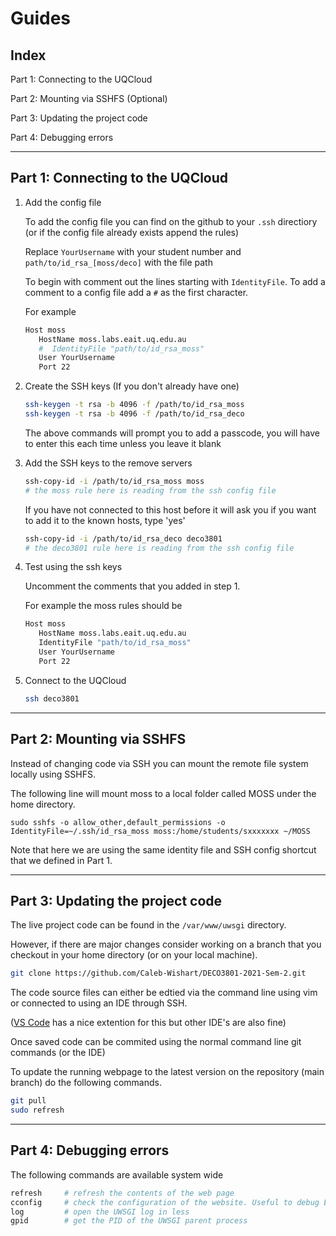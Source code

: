 # Guides
## Index
Part 1: Connecting to the UQCloud

Part 2: Mounting via SSHFS (Optional)

Part 3: Updating the project code

Part 4: Debugging errors
___
## Part 1: Connecting to the UQCloud


1. Add the config file

   To add the config file you can find on the github to your `.ssh` directiory (or if the config file already exists append the rules)

   Replace `YourUsername` with your student number and
   `path/to/id_rsa_[moss/deco]` with the file path

   To begin with comment out the lines starting with `IdentityFile`. To add a comment to a config file add a `#` as the first character.

   For example

   ```bash
   Host moss
      HostName moss.labs.eait.uq.edu.au
      #  IdentityFile "path/to/id_rsa_moss"
      User YourUsername
      Port 22
   ```
2. Create the SSH keys (If you don't already have one)

   ```bash
   ssh-keygen -t rsa -b 4096 -f /path/to/id_rsa_moss
   ssh-keygen -t rsa -b 4096 -f /path/to/id_rsa_deco
   ```
   The above commands will prompt you to add a passcode, you will have to enter this each time unless you leave it blank

3. Add the SSH keys to the remove servers

   ```bash
   ssh-copy-id -i /path/to/id_rsa_moss moss
   # the moss rule here is reading from the ssh config file
   ```
   If you have not connected to this host before it will ask you if you want to add it to the known hosts, type 'yes'
   ```bash
   ssh-copy-id -i /path/to/id_rsa_deco deco3801
   # the deco3801 rule here is reading from the ssh config file
   ```
4. Test using the ssh keys

   Uncomment the comments that you added in step 1.

   For example the moss rules should be

   ```bash
   Host moss
      HostName moss.labs.eait.uq.edu.au
      IdentityFile "path/to/id_rsa_moss"
      User YourUsername
      Port 22
   ```
5. Connect to the UQCloud

   ```bash
   ssh deco3801
   ```
   
___
## Part 2: Mounting via SSHFS

Instead of changing code via SSH you can mount the remote file system locally using SSHFS.


The following line will mount moss to a local folder called MOSS under the home directory.

`sudo sshfs -o allow_other,default_permissions -o IdentityFile=~/.ssh/id_rsa_moss moss:/home/students/sxxxxxxx ~/MOSS`

Note that here we are using the same identity file and SSH config shortcut that we defined in Part 1.
___
## Part 3: Updating the project code

The live project code can be found in the `/var/www/uwsgi` directory.

However, if there are major changes consider working on a branch that you checkout in your home directory (or on your local machine).
```bash
git clone https://github.com/Caleb-Wishart/DECO3801-2021-Sem-2.git
```

The code source files can either be edtied via the command line using vim or connected to using an IDE through SSH.

 ([VS Code](https://code.visualstudio.com/docs/remote/ssh) has a nice extention for this but other IDE's are also fine)

Once saved code can be commited using the normal command line git commands (or the IDE)

To update the running webpage to the latest version on the repository (main branch) do the following commands.
```bash
git pull
sudo refresh
```
___
## Part 4: Debugging errors

The following commands are available system wide
```bash
refresh     # refresh the contents of the web page
cconfig     # check the configuration of the website. Useful to debug ERROR 500 INTERNAL SERVER ERROR
log         # open the UWSGI log in less
gpid        # get the PID of the UWSGI parent process
```
